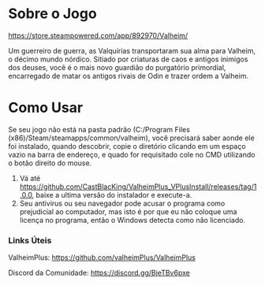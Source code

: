 # Sobre o Jogo
https://store.steampowered.com/app/892970/Valheim/

Um guerreiro de guerra, as Valquírias transportaram sua alma para Valheim, o décimo mundo nórdico. Sitiado por criaturas de caos e antigos inimigos dos deuses, você é o mais novo guardião do purgatório primordial, encarregado de matar os antigos rivais de Odin e trazer ordem a Valheim.

# Como Usar
Se seu jogo não está na pasta padrão (C:/Program Files (x86)/Steam/steamapps/common/valheim), você precisará saber aonde ele foi instalado, quando descobrir, copie o diretório clicando em um espaço vazio na barra de endereço, e quado for requisitado cole no CMD utilizando o botão direito do mouse.

1. Vá até https://github.com/CastBlacKing/ValheimPlus_VPlusInstall/releases/tag/1.0.0, baixe a ultima versão do instalador e execute-a.
2. Seu antivirus ou seu navegador pode acusar o programa como prejudicial ao computador, mas isto é por que eu não coloque uma licença no programa, então o Windows detecta como não licenciado.

### Links Úteis
ValheimPlus: https://github.com/valheimPlus/ValheimPlus

Discord da Comunidade: https://discord.gg/BjeTBv6pxe
